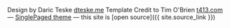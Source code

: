 

Design by Daric Teske [dteske.me](http://dteske.me)
Template Credit to Tim O'Brien [t413.com](http://t413.com/)
&mdash;
[SinglePaged theme](https://github.com/t413/SinglePaged)
&mdash;
this site is [open source]({{ site.source_link }})
